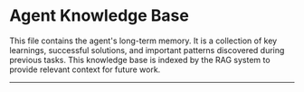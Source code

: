 # Agent Knowledge Base

This file contains the agent's long-term memory. It is a collection of key learnings, successful solutions, and important patterns discovered during previous tasks. This knowledge base is indexed by the RAG system to provide relevant context for future work.

---
